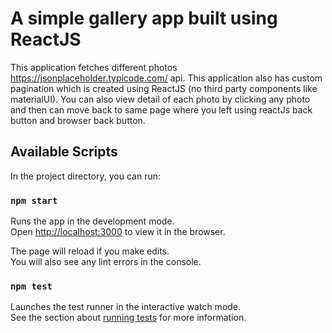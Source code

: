 # A simple gallery app built using ReactJS 

This application fetches different photos https://jsonplaceholder.typicode.com/ api. This application also has custom pagination which is created using ReactJS (no third party components like materialUI). You can also view detail of each photo by clicking any photo and then can move back to same page where you left using reactJs back button and browser back button.

## Available Scripts

In the project directory, you can run:

### `npm start`

Runs the app in the development mode.\
Open [http://localhost:3000](http://localhost:3000) to view it in the browser.

The page will reload if you make edits.\
You will also see any lint errors in the console.

### `npm test`

Launches the test runner in the interactive watch mode.\
See the section about [running tests](https://facebook.github.io/create-react-app/docs/running-tests) for more information.

